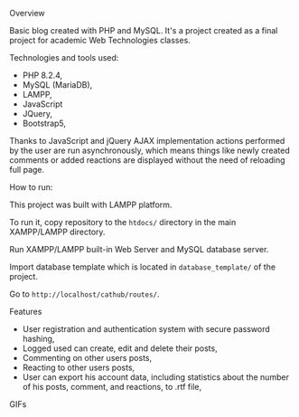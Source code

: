 Overview

Basic blog created with PHP and MySQL. It's a project created as a final project for academic Web Technologies classes.


Technologies and tools used:

- PHP 8.2.4,
- MySQL (MariaDB),
- LAMPP,
- JavaScript
- JQuery,
- Bootstrap5,

Thanks to JavaScript and jQuery AJAX implementation actions performed by the user are run asynchronously, which means things like newly created comments or added reactions are displayed without the need of reloading full page.


How to run:

This project was built with LAMPP platform.

To run it, copy repository to the ```htdocs/``` directory in the main XAMPP/LAMPP directory.

Run XAMPP/LAMPP built-in Web Server and MySQL database server.

Import database template which is located in ```database_template/``` of the project.

Go to ```http://localhost/cathub/routes/```.


Features

- User registration and authentication system with secure password hashing,
- Logged used can create, edit and delete their posts,
- Commenting on other users posts,
- Reacting to other users posts,
- User can export his account data, including statistics about the number of his posts, comment, and reactions, to .rtf file,


GIFs

